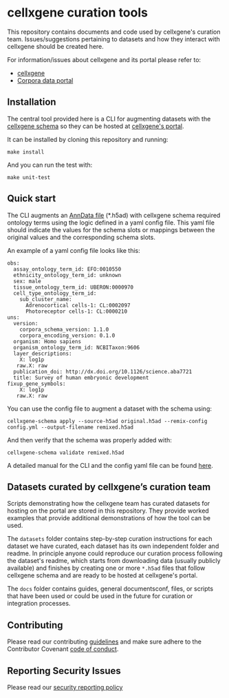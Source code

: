 # cellxgene curation tools

This repository contains documents and code used by cellxgene's curation team. Issues/suggestions pertaining to datasets and how they interact with cellxgene should be created here. 

For information/issues about cellxgene and its portal please refer to:

- [cellxgene](https://github.com/chanzuckerberg/cellxgene)
- [Corpora data portal](https://github.com/chanzuckerberg/corpora-data-portal)

## Installation

The central tool provided here is a CLI for augmenting datasets with the [cellxgene schema](https://github.com/chanzuckerberg/corpora-data-portal/blob/main/backend/schema/corpora_schema_h5ad_implementation.md) so they can be hosted at [cellxgene's portal](https://cellxgene.cziscience.com/). 

It can be installed by cloning this repository and running:

```
make install 
```

And you can run the test with:

```
make unit-test
```

## Quick start

The CLI augments  an [AnnData file](https://anndata.readthedocs.io/en/latest/) (\*.h5ad) with cellxgene schema required ontology terms using the logic defined in a yaml config file. This yaml file should indicate the values for the schema slots or mappings between the original values and the corresponding schema slots.

An example of a yaml config file looks like this:

```
obs:
  assay_ontology_term_id: EFO:0010550
  ethnicity_ontology_term_id: unknown
  sex: male
  tissue_ontology_term_id: UBERON:0000970
  cell_type_ontology_term_id:
    sub_cluster_name:
      Adrenocortical cells-1: CL:0002097
      Photoreceptor cells-1: CL:0000210
uns:
  version:
    corpora_schema_version: 1.1.0
    corpora_encoding_version: 0.1.0
  organism: Homo sapiens
  organism_ontology_term_id: NCBITaxon:9606
  layer_descriptions:
    X: log1p
   raw.X: raw
  publication_doi: http://dx.doi.org/10.1126/science.aba7721
  title: Survey of human embryonic development
fixup_gene_symbols:
    X: log1p
   raw.X: raw
```

You can use the config file to augment a dataset with  the schema using:

```
cellxgene-schema apply --source-h5ad original.h5ad --remix-config config.yml --output-filename remixed.h5ad
```

And then verify that the schema was properly added with:

```
cellxgene-schema validate remixed.h5ad
```

A detailed manual for the CLI and the config yaml file can be found [here](docs/schema_guide.md).

## Datasets curated by cellxgene’s curation team

Scripts demonstrating how the cellxgene team has curated datasets for hosting on the portal are stored in this repository. They provide worked examples that provide additional demonstrations of how the tool can be used.

The `datasets` folder contains step-by-step curation instructions for each dataset we have curated, each dataset has its own independent folder and readme. 
In principle anyone could reproduce our curation process following the dataset's readme, which starts from downloading data (usually publicly available) and finishes by creating one or more `*.h5ad` files that follow cellxgene schema and are ready to be hosted at cellxgene's portal.

The `docs` folder contains guides, general documentsconf, files, or scripts that have been used or could be used in the future for curation or integration processes.

## Contributing

Please read our contributing [guidelines](CONTRIBUTING.md) and make sure adhere to the Contributor Covenant [code of conduct](https://github.com/chanzuckerberg/.github/blob/master/CODE_OF_CONDUCT.md). 

## Reporting Security Issues                     
                                                
Please read our [security reporting policy](SECURITY.md)
